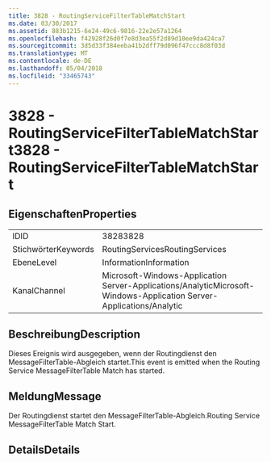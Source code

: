 ```yaml
---
title: 3828 - RoutingServiceFilterTableMatchStart
ms.date: 03/30/2017
ms.assetid: 883b1215-6e24-49c6-9816-22e2e57a1264
ms.openlocfilehash: f42928f26d0f7e8d3ea55f2d89d10ee9da424ca7
ms.sourcegitcommit: 3d5d33f384eeba41b2dff79d096f47ccc8d8f03d
ms.translationtype: MT
ms.contentlocale: de-DE
ms.lasthandoff: 05/04/2018
ms.locfileid: "33465743"
---
```

# <a name="3828---routingservicefiltertablematchstart"></a><span data-ttu-id="51c43-102">3828 - RoutingServiceFilterTableMatchStart</span><span class="sxs-lookup"><span data-stu-id="51c43-102">3828 - RoutingServiceFilterTableMatchStart</span></span>
## <a name="properties"></a><span data-ttu-id="51c43-103">Eigenschaften</span><span class="sxs-lookup"><span data-stu-id="51c43-103">Properties</span></span>  
  
|||  
|-|-|  
|<span data-ttu-id="51c43-104">ID</span><span class="sxs-lookup"><span data-stu-id="51c43-104">ID</span></span>|<span data-ttu-id="51c43-105">3828</span><span class="sxs-lookup"><span data-stu-id="51c43-105">3828</span></span>|  
|<span data-ttu-id="51c43-106">Stichwörter</span><span class="sxs-lookup"><span data-stu-id="51c43-106">Keywords</span></span>|<span data-ttu-id="51c43-107">RoutingServices</span><span class="sxs-lookup"><span data-stu-id="51c43-107">RoutingServices</span></span>|  
|<span data-ttu-id="51c43-108">Ebene</span><span class="sxs-lookup"><span data-stu-id="51c43-108">Level</span></span>|<span data-ttu-id="51c43-109">Information</span><span class="sxs-lookup"><span data-stu-id="51c43-109">Information</span></span>|  
|<span data-ttu-id="51c43-110">Kanal</span><span class="sxs-lookup"><span data-stu-id="51c43-110">Channel</span></span>|<span data-ttu-id="51c43-111">Microsoft-Windows-Application Server-Applications/Analytic</span><span class="sxs-lookup"><span data-stu-id="51c43-111">Microsoft-Windows-Application Server-Applications/Analytic</span></span>|  
  
## <a name="description"></a><span data-ttu-id="51c43-112">Beschreibung</span><span class="sxs-lookup"><span data-stu-id="51c43-112">Description</span></span>  
 <span data-ttu-id="51c43-113">Dieses Ereignis wird ausgegeben, wenn der Routingdienst den MessageFilterTable-Abgleich startet.</span><span class="sxs-lookup"><span data-stu-id="51c43-113">This event is emitted when the Routing Service MessageFilterTable Match has started.</span></span>  
  
## <a name="message"></a><span data-ttu-id="51c43-114">Meldung</span><span class="sxs-lookup"><span data-stu-id="51c43-114">Message</span></span>  
 <span data-ttu-id="51c43-115">Der Routingdienst startet den MessageFilterTable-Abgleich.</span><span class="sxs-lookup"><span data-stu-id="51c43-115">Routing Service MessageFilterTable Match Start.</span></span>  
  
## <a name="details"></a><span data-ttu-id="51c43-116">Details</span><span class="sxs-lookup"><span data-stu-id="51c43-116">Details</span></span>
